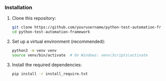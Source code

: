 ### Installation

1. Clone this repository:
   ```bash
   git clone https://github.com/yourusername/python-test-automation-framework.git
   cd python-test-automation-framework
   ```

2. Set up a virtual environment (recommended):
   ```bash
   python3 -m venv venv
   source venv/bin/activate  # On Windows: venv\Scripts\activate
   ```

3. Install the required dependencies:
   ```bash
   pip install -r install_require.txt